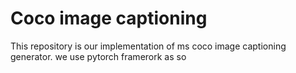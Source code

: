 # Coco image captioning #

This repository is our implementation of ms coco image captioning generator. we use pytorch framerork as so
